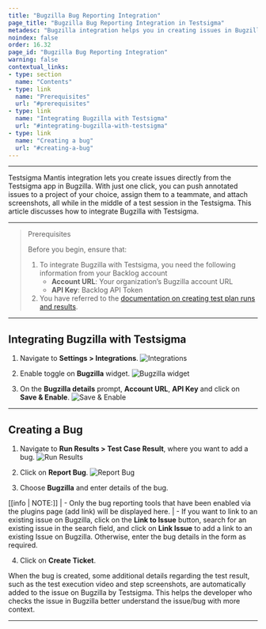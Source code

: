 ```yaml
---
title: "Bugzilla Bug Reporting Integration"
page_title: "Bugzilla Bug Reporting Integration in Testsigma"
metadesc: "Bugzilla integration helps you in creating issues in Bugzilla from the Testsigma. Learn how to integrate Testsigma with Bugzilla for real-time bug reporting"
noindex: false
order: 16.32
page_id: "Bugzilla Bug Reporting Integration"
warning: false
contextual_links:
- type: section
  name: "Contents"
- type: link
  name: "Prerequisites"
  url: "#prerequisites"
- type: link
  name: "Integrating Bugzilla with Testsigma"
  url: "#integrating-bugzilla-with-testsigma"
- type: link
  name: "Creating a bug"
  url: "#creating-a-bug"
---
```


---

Testsigma Mantis integration lets you create issues directly from the Testsigma app in Bugzilla. With just one click, you can push annotated issues to a project of your choice, assign them to a teammate, and attach screenshots, all while in the middle of a test session in the Testsigma. This article discusses how to integrate Bugzilla with Testsigma.

---

> <p id="prerequisites">Prerequisites</p>
>
> Before you begin, ensure that: 
> 1. To integrate Bugzilla with Testsigma, you need the following information from your Backlog account
>    - **Account URL**: Your organization’s Bugzilla account URL
>    - **API Key**: Backlog API Token
> 2. You have referred to the [documentation on creating test plan runs and results](https://testsigma.com/docs/runs/test-plan-executions/).


---

## **Integrating Bugzilla with Testsigma**

1. Navigate to **Settings > Integrations**.
![Integrations](https://s3.amazonaws.com/static-docs.testsigma.com/new_images/projects/applications/mstinav.png)


2. Enable toggle on **Bugzilla** widget.
![Bugzilla widget](https://s3.amazonaws.com/static-docs.testsigma.com/new_images/projects/applications/bzintgl.png)


3. On the **Bugzilla details** prompt, **Account URL**, **API Key** and click on **Save & Enable**.
![Save & Enable](https://s3.amazonaws.com/static-docs.testsigma.com/new_images/projects/applications/bzsae.png)


---


## **Creating a Bug**


1. Navigate to **Run Results > Test Case Result**, where you want to add a bug.
![Run Results](https://s3.amazonaws.com/static-docs.testsigma.com/new_images/projects/applications/tcresultyt.png)


2. Click on **Report Bug**.
![Report Bug](https://s3.amazonaws.com/static-docs.testsigma.com/new_images/projects/applications/reportbugyt.png)


3. Choose **Bugzilla** and enter details of the bug.

[[info | NOTE:]]
| - Only the bug reporting tools that have been enabled via the plugins page (add link) will be displayed here.
| - If you want to link to an existing issue on Bugzilla, click on the **Link to Issue** button, search for an existing issue in the search field, and click on **Link Issue** to add a link to an existing Issue on Bugzilla. Otherwise, enter the bug details in the form as required.

4. Click on **Create Ticket**.
  

When the bug is created, some additional details regarding the test result, such as the test execution video and step screenshots, are automatically added to the issue on Bugzilla by Testsigma. This helps the developer who checks the issue in Bugzilla better understand the issue/bug with more context.



---